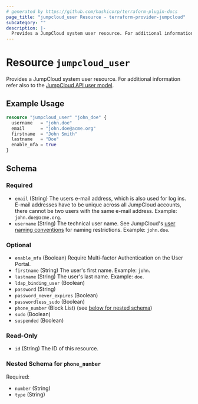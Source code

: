 ```yaml
---
# generated by https://github.com/hashicorp/terraform-plugin-docs
page_title: "jumpcloud_user Resource - terraform-provider-jumpcloud"
subcategory: ""
description: |-
  Provides a JumpCloud system user resource. For additional information refer also to the JumpCloud API user model https://docs.jumpcloud.com/1.0/models/systemuserpost.
---
```


# Resource `jumpcloud_user`

Provides a JumpCloud system user resource. For additional information refer also to the [JumpCloud API user model](https://docs.jumpcloud.com/1.0/models/systemuserpost).

## Example Usage

```terraform
resource "jumpcloud_user" "john_doe" {
  username   = "john.doe"
  email      = "john.doe@acme.org"
  firstname  = "John Smith"
  lastname   = "Doe"
  enable_mfa = true
}
```

<!-- schema generated by tfplugindocs -->
## Schema

### Required

- `email` (String) The users e-mail address, which is also used for log ins. E-mail addresses have to be unique across all JumpCloud accounts, there cannot be two users with the same e-mail address. Example: `john.doe@acme.org`.
- `username` (String) The technical user name. See JumpCloud's [user naming conventions](https://support.jumpcloud.com/support/s/article/naming-convention-for-users1) for naming restrictions. Example: `john.doe`.

### Optional

- `enable_mfa` (Boolean) Require Multi-factor Authentication on the User Portal.
- `firstname` (String) The user's first name. Example: `john`.
- `lastname` (String) The user's last name. Example: `doe`.
- `ldap_binding_user` (Boolean)
- `password` (String)
- `password_never_expires` (Boolean)
- `passwordless_sudo` (Boolean)
- `phone_number` (Block List) (see [below for nested schema](#nestedblock--phone_number))
- `sudo` (Boolean)
- `suspended` (Boolean)

### Read-Only

- `id` (String) The ID of this resource.

<a id="nestedblock--phone_number"></a>
### Nested Schema for `phone_number`

Required:

- `number` (String)
- `type` (String)


